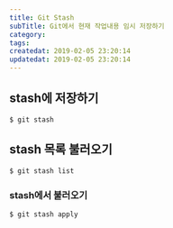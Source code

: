 ```yaml
---
title: Git Stash
subTitle: Git에서 현재 작업내용 임시 저장하기
category: 
tags: 
createdat: 2019-02-05 23:20:14
updatedat: 2019-02-05 23:20:14
---
```


## stash에 저장하기

```
$ git stash
```

## stash 목록 불러오기

```
$ git stash list
```

### stash에서 불러오기

```
$ git stash apply
```
